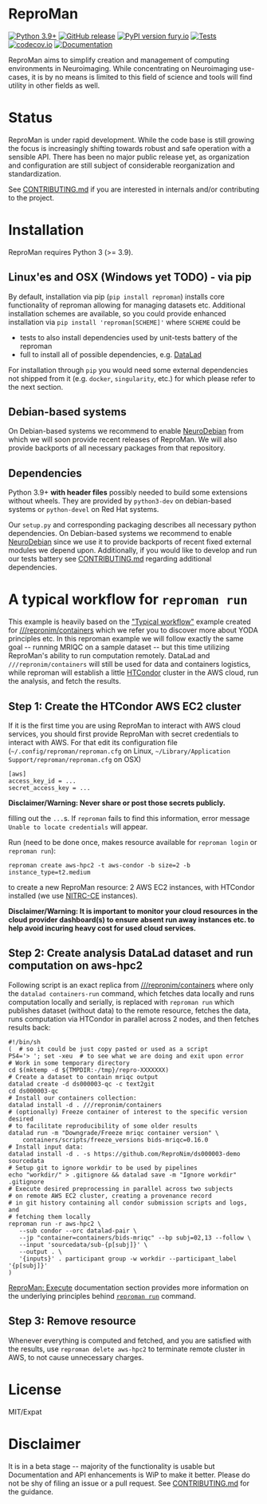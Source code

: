 # ReproMan

[![Python 3.9+](https://img.shields.io/badge/python-3.9+-blue.svg)](https://www.python.org/downloads/)
[![GitHub release](https://img.shields.io/github/release/ReproNim/reproman.svg)](https://GitHub.com/ReproNim/reproman/releases/)
[![PyPI version fury.io](https://badge.fury.io/py/reproman.svg)](https://pypi.python.org/pypi/reproman/)
[![Tests](https://github.com/ReproNim/reproman/workflows/Tests/badge.svg)](https://github.com/ReproNim/reproman/actions?query=workflow%3ATests)
[![codecov.io](https://codecov.io/github/ReproNim/reproman/coverage.svg?branch=master)](https://codecov.io/github/ReproNim/reproman?branch=master)
[![Documentation](https://readthedocs.org/projects/reproman/badge/?version=latest)](https://reproman.readthedocs.io/en/latest/?badge=latest)


ReproMan aims to simplify creation and management of computing environments
in Neuroimaging.  While concentrating on Neuroimaging use-cases, it is
by no means is limited to this field of science and tools will find
utility in other fields as well.

# Status

ReproMan is under rapid development. While
the code base is still growing the focus is increasingly shifting towards
robust and safe operation with a sensible API. There has been no major public
release yet, as organization and configuration are still subject of
considerable reorganization and standardization. 


See [CONTRIBUTING.md](CONTRIBUTING.md) if you are interested in
internals and/or contributing to the project.

# Installation

ReproMan requires Python 3 (>= 3.9).

## Linux'es and OSX (Windows yet TODO) - via pip

By default, installation via pip (`pip install reproman`) installs core functionality of reproman
allowing for managing datasets etc.  Additional installation schemes
are available, so you could provide enhanced installation via
`pip install 'reproman[SCHEME]'` where `SCHEME` could be

- tests
     to also install dependencies used by unit-tests battery of the reproman
- full
     to install all of possible dependencies, e.g. [DataLad](http://datalad.org)

For installation through `pip` you would need some external dependencies
not shipped from it (e.g. `docker`, `singularity`, etc.) for which please refer to
the next section.  

## Debian-based systems

On Debian-based systems we recommend to enable [NeuroDebian](http://neuro.debian.net)
from which we will soon provide recent releases of ReproMan.  We will also provide backports of
all necessary packages from that repository.


## Dependencies

Python 3.9+ **with header files** possibly needed to build some extensions without wheels. They are provided by `python3-dev` on
debian-based systems or `python-devel` on Red Hat systems.

Our `setup.py` and corresponding packaging describes all necessary python dependencies.
On Debian-based systems we recommend to enable [NeuroDebian](http://neuro.debian.net)
since we use it to provide backports of recent fixed external modules we
depend upon.  Additionally, if you would
like to develop and run our tests battery see [CONTRIBUTING.md](CONTRIBUTING.md)
regarding additional dependencies.

# A typical workflow for `reproman run`

This example is heavily based on the ["Typical workflow"](https://github.com/ReproNim/containers/#a-typical-workflow)
example created for [///repronim/containers](https://github.com/ReproNim/containers/)
which we refer you to discover more about YODA principles etc.  In this reproman example we will
follow exactly the same goal -- running MRIQC on a sample dataset -- but this time utilizing
ReproMan's ability to run computation remotely. DataLad and `///repronim/containers` will
still be used for data and containers logistics, while reproman will establish a little [HTCondor](https://research.cs.wisc.edu/htcondor/)
cluster in the AWS cloud, run the analysis, and fetch the results.

## Step 1: Create the HTCondor AWS EC2 cluster

If it is the first time you are using ReproMan to interact with AWS cloud services, you should first provide
ReproMan with secret credentials to interact with AWS. For that edit its configuration file
(`~/.config/reproman/reproman.cfg` on Linux, `~/Library/Application Support/reproman/reproman.cfg` on OSX)

    [aws]
    access_key_id = ...
    secret_access_key = ...

**Disclaimer/Warning: Never share or post those secrets publicly.**

filling out the `...`s.  If `reproman` fails to find this information, error message `Unable to locate credentials` will appear.

Run (need to be done once, makes resource available for `reproman login` or `reproman run`):

```shell
reproman create aws-hpc2 -t aws-condor -b size=2 -b instance_type=t2.medium
```
to create a new ReproMan resource: 2 AWS EC2 instances, with HTCondor installed (we use [NITRC-CE](https://www.nitrc.org/projects/nitrc_es/) instances).

**Disclaimer/Warning: It is important to monitor your cloud resources in the cloud provider dashboard(s)
to ensure absent run away instances etc. to help avoid incuring heavy cost for used cloud services.**

## Step 2: Create analysis DataLad dataset and run computation on aws-hpc2

Following script is an exact replica from [///repronim/containers](https://github.com/ReproNim/containers/#a-typical-workflow)
where only the `datalad containers-run` command, which fetches data locally and runs computation locally and serially, is replaced with
`reproman run` which publishes dataset (without data) to the remote resource, fetches the data, runs computation
via HTCondor in parallel across 2 nodes, and then fetches results back:

```shell
#!/bin/sh
(  # so it could be just copy pasted or used as a script
PS4='> '; set -xeu  # to see what we are doing and exit upon error
# Work in some temporary directory
cd $(mktemp -d ${TMPDIR:-/tmp}/repro-XXXXXXX)
# Create a dataset to contain mriqc output
datalad create -d ds000003-qc -c text2git
cd ds000003-qc
# Install our containers collection:
datalad install -d . ///repronim/containers
# (optionally) Freeze container of interest to the specific version desired
# to facilitate reproducibility of some older results
datalad run -m "Downgrade/Freeze mriqc container version" \
    containers/scripts/freeze_versions bids-mriqc=0.16.0
# Install input data:
datalad install -d . -s https://github.com/ReproNim/ds000003-demo sourcedata
# Setup git to ignore workdir to be used by pipelines
echo "workdir/" > .gitignore && datalad save -m "Ignore workdir" .gitignore
# Execute desired preprocessing in parallel across two subjects
# on remote AWS EC2 cluster, creating a provenance record
# in git history containing all condor submission scripts and logs, and
# fetching them locally
reproman run -r aws-hpc2 \
   --sub condor --orc datalad-pair \
   --jp "container=containers/bids-mriqc" --bp subj=02,13 --follow \
   --input 'sourcedata/sub-{p[subj]}' \
   --output . \
   '{inputs}' . participant group -w workdir --participant_label '{p[subj]}'
)
```
[ReproMan: Execute](https://reproman.readthedocs.io/en/latest/execute.html) documentation section
provides more information on the underlying principles behind [`reproman run`](https://reproman.readthedocs.io/en/latest/generated/man/reproman-run.html)
command.

## Step 3: Remove resource

Whenever everything is computed and fetched, and you are satisfied with the results, use `reproman delete aws-hpc2` to terminate
remote cluster in AWS, to not cause unnecessary charges.

# License

MIT/Expat


# Disclaimer

It is in a beta stage -- majority of the functionality is usable but
Documentation and API enhancements is WiP to make it better.  Please do not be
shy of filing an issue or a pull request. See [CONTRIBUTING.md](CONTRIBUTING.md)
for the guidance.

[Git]: https://git-scm.com
[Git-annex]: http://git-annex.branchable.com
